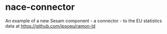 # nace-connector
An example of a new Sesam component - a connector - to the EU statistics data at https://github.com/ipsoeu/ramon-ld
